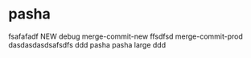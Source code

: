 # pasha
fsafafadf
NEW
debug
merge-commit-new
ffsdfsd
merge-commit-prod
dasdasdasdsafsdfs
ddd
pasha pasha
large
ddd
